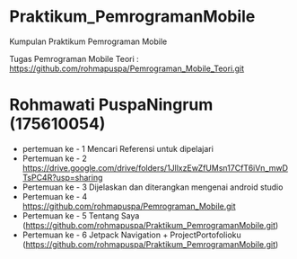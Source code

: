 # Praktikum_PemrogramanMobile
Kumpulan Praktikum Pemrograman Mobile

Tugas Pemrograman Mobile Teori : https://github.com/rohmapuspa/Pemrograman_Mobile_Teori.git
# Rohmawati PuspaNingrum (175610054)
 
- pertemuan ke - 1 Mencari Referensi untuk dipelajari
- Pertemuan ke - 2 https://drive.google.com/drive/folders/1JllxzEwZfUMsn17CfT6iVn_mwDTsPC4R?usp=sharing
- Pertemuan ke - 3 Dijelaskan dan diterangkan mengenai android studio 
- Pertemuan ke - 4 https://github.com/rohmapuspa/Pemrograman_Mobile.git
- Pertemuan ke - 5 Tentang Saya (https://github.com/rohmapuspa/Praktikum_PemrogramanMobile.git)
- Pertemuan ke - 6 Jetpack Navigation + ProjectPortofolioku (https://github.com/rohmapuspa/Praktikum_PemrogramanMobile.git)
